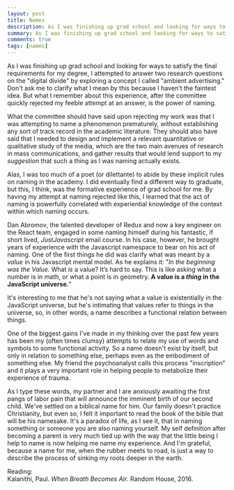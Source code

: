 ```yaml
---
layout: post
title: Names
description: As I was finishing up grad school and looking for ways to satisfy the culminative requirement for my degree, I attempted to answer two research questions on the "digital divide" by exploring a concept I called "ambient advertising." Don't ask me to clarify what I mean by this because I haven't the faintest idea. But what I remember about this experience, after the committee quickly rejected my feeble attempt at an answer, is the power of naming.
summary: As I was finishing up grad school and looking for ways to satisfy the culminative requirement for my degree, I attempted to answer two research questions on the "digital divide" by exploring a concept I called "ambient advertising." Don't ask me to clarify what I mean by this because I haven't the faintest idea. But what I remember about this experience, after the committee quickly rejected my feeble attempt at an answer, is the power of naming.
comments: true
tags: [names]
---
```


As I was finishing up grad school and looking for ways to satisfy the final requirements for my degree, I attempted to answer two research questions on the "digital divide" by exploring a concept I called "ambient advertising." Don't ask me to clarify what I mean by this because I haven't the faintest idea. But what I remember about this experience, after the committee quickly rejected my feeble attempt at an answer, is the power of naming.

What the committee should have said upon rejecting my work was that I was attempting to name a phenomenon prematurely, without establishing any sort of track record in the academic literature. They should also have said that I needed to design and implement a relevant quantitative or qualitative study of the media, which are the two main avenues of research in mass communications, and gather results that would lend support to my _suggestion_ that such a thing as I was naming actually exists.

Alas, I was too much of a poet (or dilettante) to abide by these implicit rules on naming in the academy. I did eventually find a different way to graduate, but this, I think, was the formative experience of grad school for me. By having my attempt at naming rejected like this, I learned that the act of naming is powerfully correlated with experiential knowledge of the context within which naming occurs.

Dan Abromov, the talented developer of Redux and now a key engineer on the React team, engaged in some naming himself during his fantastic, if short lived, _JustJavascript_ email course. In his case, however, he brought years of experience with the Javascript namespace to bear on his act of naming. One of the first things he did was clarify what was meant by a _value_ in his Javascript mental model. As he explains it: "_In the beginning was the Value_. What _is_ a value? It’s hard to say. This is like asking what a number is in math, or what a point is in geometry. **A value is a _thing_ in the JavaScript universe.**"

It's interesting to me that he's not saying what a value is existentially in the JavaScript universe, but he's intimating that values refer to things in the universe, so, in other words, a name describes a functional relation between things.

One of the biggest gains I've made in my thinking over the past few years has been my (often times clumsy) attempts to relate my use of words and symbols to some functional activity. So a name doesn't exist by itself, but only in relation to something else, perhaps even as the embodiment of something else. My friend the psychoanalyst calls this process "inscription" and it plays a very important role in helping people to metabolize their experience of trauma.

As I type these words, my partner and I are anxiously awaiting the first pangs of labor pain that will announce the imminent birth of our second child. We've settled on a biblical name for him. Our family doesn't practice Christianity, but even so, I felt it important to read the book of the bible that will be his namesake. It's a paradox of life, as I see it, that in naming something or someone you are also naming yourself. My self definition after becoming a parent is very much tied up with the way that the little being I help to name is now helping me name my experience. And I'm grateful, because a name for me, when the rubber meets to road, is just a way to describe the process of sinking my roots deeper in the earth.

Reading:\
Kalanithi, Paul. _When Breath Becomes Air_. Random House, 2016.
